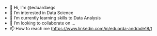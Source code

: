 - 👋 Hi, I’m @eduardaegs
- 👀 I’m interested in Data Science
- 🌱 I’m currently learning skills to Data Analysis 
- 💞️ I’m looking to collaborate on ...
- 📫 How to reach me (https://www.linkedin.com/in/eduarda-andrade18/)
<!---
eduardaegs/eduardaegs is a ✨ special ✨ repository because its `README.md` (this file) appears on your GitHub profile.
You can click the Preview link to take a look at your changes.
--->
